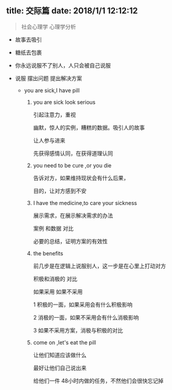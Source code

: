 title: 交际篇
date: 2018/1/1 12:12:12
---
> 社会心理学  心理学分析

- 故事去吸引

- 糖纸去包裹

- 你永远说服不了别人，人只会被自己说服

- 说服 摆出问题 提出解决方案

  - you are sick,I have pill

    1. you are sick look serious

       引起注意力，重视

       幽默，惊人的实例，糟糕的数据。吸引人的故事

       让人参与进来

       先获得感情认同，在获得道理认同

    2. you need to be cure ,or you die

       告诉对方，如果维持现状会有什么后果，

       目的，让对方感到不安

    3. I have the medicine,to care your sickness

       展示需求，在展示解决需求的办法

       案例 和数据   对比 

       必要的总结，证明方案的有效性

    4. the benefits

       前几步是在逻辑上说服别人，这一步是在心里上打动对方

       积极和消极的 对比

       如果采用 如果不采用

       1 积极的一面，如果采用会有什么积极影响

       2 消极的一面，如果不采用会有什么消极影响

       3 如果不采用方案，消极与积极的对比

       

    5. come on ,let's eat the pill

       让他们知道应该做什么

       最好让他们自己说出来

       给他们一件 48小时内做的任务，不然他们会很快忘记掉

       